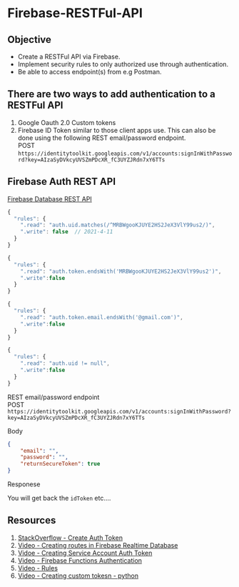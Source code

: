 # Firebase-RESTFul-API

## Objective 

* Create a RESTFul API via Firebase. 
* Implement security rules to only authorized use through authentication. 
* Be able to access endpoint(s) from e.g Postman. 

## There are two ways to add authentication to a RESTFul API

1. Google Oauth 2.0 Custom tokens 
2. Firebase ID Token similar to those client apps use. This can also be done using the following REST email/password endpoint.   
   POST `https://identitytoolkit.googleapis.com/v1/accounts:signInWithPassword?key=AIzaSyDVkcyUVSZmPDcXR_fC3UYZJRdn7xY6TTs`   


## Firebase Auth REST API 

[Firebase Database REST API](https://firebase.google.com/docs/reference/rest/auth)


```javascript
{
  "rules": {
    ".read": "auth.uid.matches(/^MRBWgooKJUYE2HS2JeX3VlY99us2/)",
    ".write": false  // 2021-4-11
  }
}
```

```javascript 
{
  "rules": {
    ".read": "auth.token.endsWith('MRBWgooKJUYE2HS2JeX3VlY99us2')",
    ".write":false 
  }
}
```

```javascript 
{
  "rules": {
    ".read": "auth.token.email.endsWith('@gmail.com')",
    ".write":false 
  }
}
```

```javascript 
{
  "rules": {
    ".read": "auth.uid != null",
    ".write":false 
  }
}
```

REST email/password endpoint    
POST `https://identitytoolkit.googleapis.com/v1/accounts:signInWithPassword?key=AIzaSyDVkcyUVSZmPDcXR_fC3UYZJRdn7xY6TTs`   

Body 

```json 
{
    "email": "", 
    "password": "",
    "returnSecureToken": true
}
```

Responese 

You will get back the `idToken` etc....


## Resources 

1. [StackOverflow - Create Auth Token](https://stackoverflow.com/questions/38661839/using-postman-to-access-firebase-rest-api)
2. [Video - Creating routes in Firebase Realtime Database](https://www.youtube.com/watch?v=rB1qGYYaoPc)
3. [Vidoe - Creating Service Account Auth Token](https://www.youtube.com/watch?v=ScsID2yPB8k)
4. [Video - Firebase Functions Authentication ](https://www.youtube.com/watch?v=hkxyt8FImcM)
5. [Video - Rules](https://www.youtube.com/watch?v=dx_gkSb-Ch0)
6. [Video - Creating custom tokesn - python](https://www.youtube.com/watch?v=FPIJwrr5x4g)
